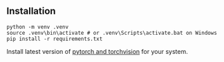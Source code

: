 ## Installation

```
python -m venv .venv
source .venv\bin\activate # or .venv\Scripts\activate.bat on Windows
pip install -r requirements.txt
```

Install latest version of [pytorch and torchvision](https://pytorch.org/get-started/locally/) for your system.

